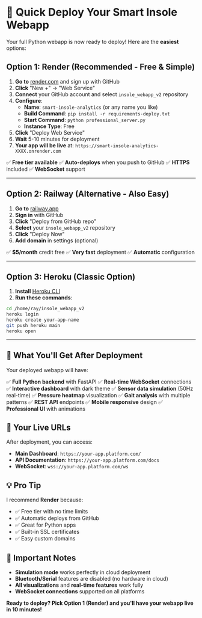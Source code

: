 # 🚀 Quick Deploy Your Smart Insole Webapp

Your full Python webapp is now ready to deploy! Here are the **easiest** options:

## Option 1: Render (Recommended - Free & Simple)

1. **Go to** [render.com](https://render.com) and sign up with GitHub
2. **Click** "New +" → "Web Service"
3. **Connect** your GitHub account and select `insole_webapp_v2` repository
4. **Configure**:
   - **Name**: `smart-insole-analytics` (or any name you like)
   - **Build Command**: `pip install -r requirements-deploy.txt`
   - **Start Command**: `python professional_server.py`
   - **Instance Type**: Free
5. **Click** "Deploy Web Service"
6. **Wait** 5-10 minutes for deployment
7. **Your app will be live** at: `https://smart-insole-analytics-XXXX.onrender.com`

✅ **Free tier available**
✅ **Auto-deploys** when you push to GitHub
✅ **HTTPS** included
✅ **WebSocket** support

---

## Option 2: Railway (Alternative - Also Easy)

1. **Go to** [railway.app](https://railway.app)
2. **Sign in** with GitHub
3. **Click** "Deploy from GitHub repo"
4. **Select** your `insole_webapp_v2` repository
5. **Click** "Deploy Now"
6. **Add domain** in settings (optional)

✅ **$5/month** credit free
✅ **Very fast** deployment
✅ **Automatic** configuration

---

## Option 3: Heroku (Classic Option)

1. **Install** [Heroku CLI](https://devcenter.heroku.com/articles/heroku-cli)
2. **Run these commands**:
```bash
cd /home/ray/insole_webapp_v2
heroku login
heroku create your-app-name
git push heroku main
heroku open
```

---

## 🎯 What You'll Get After Deployment

Your deployed webapp will have:

✅ **Full Python backend** with FastAPI
✅ **Real-time WebSocket** connections
✅ **Interactive dashboard** with dark theme
✅ **Sensor data simulation** (50Hz real-time)
✅ **Pressure heatmap** visualization
✅ **Gait analysis** with multiple patterns
✅ **REST API** endpoints
✅ **Mobile responsive** design
✅ **Professional UI** with animations

## 🔗 Your Live URLs

After deployment, you can access:
- **Main Dashboard**: `https://your-app.platform.com/`
- **API Documentation**: `https://your-app.platform.com/docs`
- **WebSocket**: `wss://your-app.platform.com/ws`

## 💡 Pro Tip

I recommend **Render** because:
- ✅ Free tier with no time limits
- ✅ Automatic deploys from GitHub
- ✅ Great for Python apps
- ✅ Built-in SSL certificates
- ✅ Easy custom domains

## 🚨 Important Notes

- **Simulation mode** works perfectly in cloud deployment
- **Bluetooth/Serial** features are disabled (no hardware in cloud)
- **All visualizations** and **real-time features** work fully
- **WebSocket connections** supported on all platforms

**Ready to deploy? Pick Option 1 (Render) and you'll have your webapp live in 10 minutes!**
